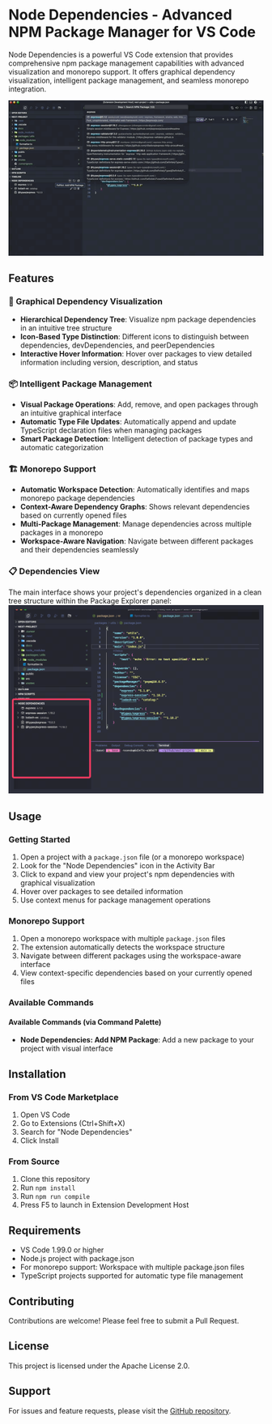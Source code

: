 # Node Dependencies - Advanced NPM Package Manager for VS Code

Node Dependencies is a powerful VS Code extension that provides comprehensive npm package management capabilities with advanced visualization and monorepo support. It offers graphical dependency visualization, intelligent package management, and seamless monorepo integration.

![Node Dependencies Demo](https://raw.githubusercontent.com/rosendolu/FePilot/main/apps/node-dependency/resources/node-dependency.gif)

## Features

### 🎨 Graphical Dependency Visualization

-   **Hierarchical Dependency Tree**: Visualize npm package dependencies in an intuitive tree structure
-   **Icon-Based Type Distinction**: Different icons to distinguish between dependencies, devDependencies, and peerDependencies
-   **Interactive Hover Information**: Hover over packages to view detailed information including version, description, and status

### 📦 Intelligent Package Management

-   **Visual Package Operations**: Add, remove, and open packages through an intuitive graphical interface
-   **Automatic Type File Updates**: Automatically append and update TypeScript declaration files when managing packages
-   **Smart Package Detection**: Intelligent detection of package types and automatic categorization

### 🏗️ Monorepo Support

-   **Automatic Workspace Detection**: Automatically identifies and maps monorepo package dependencies
-   **Context-Aware Dependency Graphs**: Shows relevant dependencies based on currently opened files
-   **Multi-Package Management**: Manage dependencies across multiple packages in a monorepo
-   **Workspace-Aware Navigation**: Navigate between different packages and their dependencies seamlessly

### 📋 Dependencies View

The main interface shows your project's dependencies organized in a clean tree structure within the Package Explorer panel:
![Dependencies View](https://raw.githubusercontent.com/rosendolu/FePilot/main/apps/node-dependency/resources/view.png)

## Usage

### Getting Started

1. Open a project with a `package.json` file (or a monorepo workspace)
2. Look for the "Node Dependencies" icon in the Activity Bar
3. Click to expand and view your project's npm dependencies with graphical visualization
4. Hover over packages to see detailed information
5. Use context menus for package management operations

### Monorepo Support

1. Open a monorepo workspace with multiple `package.json` files
2. The extension automatically detects the workspace structure
3. Navigate between different packages using the workspace-aware interface
4. View context-specific dependencies based on your currently opened files

### Available Commands

#### Available Commands (via Command Palette)

-   **Node Dependencies: Add NPM Package**: Add a new package to your project with visual interface

## Installation

### From VS Code Marketplace

1. Open VS Code
2. Go to Extensions (Ctrl+Shift+X)
3. Search for "Node Dependencies"
4. Click Install

### From Source

1. Clone this repository
2. Run `npm install`
3. Run `npm run compile`
4. Press F5 to launch in Extension Development Host

## Requirements

-   VS Code 1.99.0 or higher
-   Node.js project with package.json
-   For monorepo support: Workspace with multiple package.json files
-   TypeScript projects supported for automatic type file management

## Contributing

Contributions are welcome! Please feel free to submit a Pull Request.

## License

This project is licensed under the Apache License 2.0.

## Support

For issues and feature requests, please visit the [GitHub repository](https://github.com/rosendolu/FePilot).
